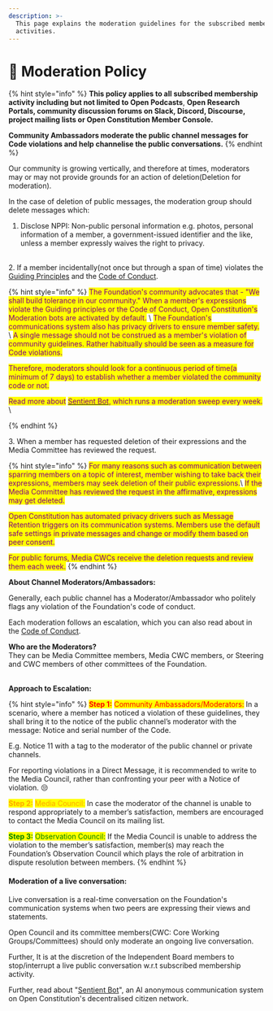 ```yaml
---
description: >-
  This page explains the moderation guidelines for the subscribed membership
  activities.
---
```


# 🤚 Moderation Policy

{% hint style="info" %}
**This policy applies to all subscribed membership activity including but not limited to Open Podcasts**, **Open Research Portals, community discussion forums on Slack, Discord, Discourse, project mailing lists or Open Constitution Member Console.**

**Community Ambassadors moderate the public channel messages for Code violations and help channelise the public conversations.**
{% endhint %}

Our community is growing vertically, and therefore at times, moderators may or may not provide grounds for an action of deletion(Deletion for moderation).

In the case of deletion of public messages, the moderation group should delete messages which:

1. Disclose NPPI: Non-public personal information e.g. photos, personal information of a member, a government-issued identifier and the like, unless a member expressly waives the right to privacy.

\
2\. If a member incidentally(not once but through a span of time) violates the [Guiding Principles](../../guiding-principles.md) and the [Code of Conduct](../../charters/code-of-conduct.md).

{% hint style="info" %}
<mark style="color:purple;">The Foundation's community advocates that - "We shall build tolerance in our community." When a member's expressions violate the Guiding principles or the Code of Conduct, Open Constitution's Moderation bots are activated by default.</mark>  \ <mark style="color:purple;">The Foundation's communications system also has privacy drivers to ensure member safety.</mark>\
\ <mark style="color:purple;">A single message should not be construed as a member's violation of community guidelines. Rather habitually should be seen as a measure for Code violations.</mark>

<mark style="color:purple;">Therefore, moderators should look for a continuous period of time(a minimum of 7 days) to establish whether a member violated the community code or not.</mark>&#x20;

<mark style="color:purple;">Read more about</mark> [<mark style="color:purple;">Sentient Bot</mark>](sentient-bot.md)<mark style="color:purple;">, which runs a moderation sweep every week.</mark>  \

{% endhint %}

3\. When a member has requested deletion of their expressions and the Media Committee has reviewed the request.

{% hint style="info" %}
<mark style="color:purple;">For many reasons such as communication between sparring members on a topic of interest, member wishing to take back their expressions, members may seek deletion of their public expressions.</mark>\ <mark style="color:purple;">If the Media Committee has reviewed the request in the affirmative, expressions may get deleted.</mark>&#x20;

<mark style="color:purple;">Open Constitution has automated privacy drivers such as Message Retention triggers on its communication systems. Members use the default safe settings in private messages and change or modify them based on peer consent.</mark>&#x20;

<mark style="color:purple;">For public forums, Media CWCs receive the deletion requests and review them each week.</mark> &#x20;
{% endhint %}

**About Channel Moderators/Ambassadors:**

Generally, each public channel has a Moderator/Ambassador who politely flags any violation of the Foundation's code of conduct.&#x20;

Each moderation follows an escalation, which you can also read about in the [Code of Conduct](../../charters/code-of-conduct.md).

**Who are the Moderators?**\
They can be Media Committee members, Media CWC members, or Steering and CWC members of other committees of the Foundation.

\
**Approach to Escalation:**

{% hint style="info" %}
<mark style="color:red;">**Step 1:**</mark> <mark style="color:red;"></mark><mark style="color:red;">Community Ambassadors/Moderators:</mark> In a scenario, where a member has noticed a violation of these guidelines, they shall bring it to the notice of the public channel’s moderator with the message: Notice and serial number of the Code.&#x20;

E.g. Notice 11 with a tag to the moderator of the public channel or private channels.&#x20;

For reporting violations in a Direct Message, it is recommended to write to the Media Council, rather than confronting your peer with a Notice of violation. 😒

<mark style="color:orange;">**Step 2:**</mark> <mark style="color:orange;">Media Council:</mark> In case the moderator of the channel is unable to respond appropriately to a member’s satisfaction, members are encouraged to contact the Media Council on its mailing list.

<mark style="color:green;">**Step 3:**</mark> <mark style="color:green;">Observation Council:</mark> If the Media Council is unable to address the violation to the member’s satisfaction, member(s) may reach the Foundation’s Observation Council which plays the role of arbitration in dispute resolution between members.
{% endhint %}

#### Moderation of a live conversation:

Live conversation is a real-time conversation on the Foundation's communication systems when two peers are expressing their views and statements.&#x20;

Open Council and its committee members(CWC: Core Working Groups/Committees) should only moderate an ongoing live conversation.&#x20;

Further, It is at the discretion of the Independent Board members to stop/interrupt a live public conversation w.r.t subscribed membership activity.

Further, read about "[Sentient Bot](sentient-bot.md)", an AI anonymous communication system on Open Constitution's decentralised citizen network.&#x20;
